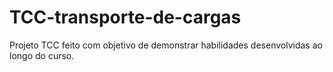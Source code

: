 # TCC-transporte-de-cargas
Projeto TCC feito com objetivo de demonstrar habilidades desenvolvidas ao longo do curso.
